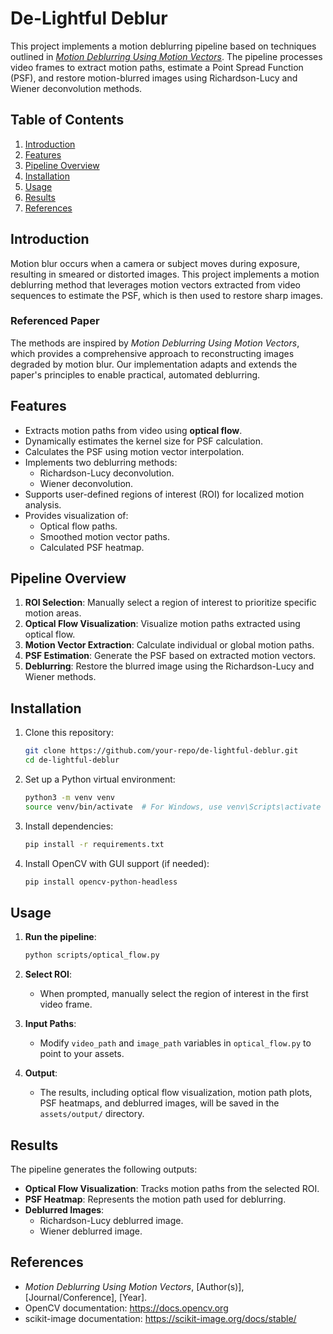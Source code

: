 # De-Lightful Deblur

This project implements a motion deblurring pipeline based on techniques outlined in [*Motion Deblurring Using Motion Vectors*](https://ieeexplore.ieee.org/abstract/document/1288519). The pipeline processes video frames to extract motion paths, estimate a Point Spread Function (PSF), and restore motion-blurred images using Richardson-Lucy and Wiener deconvolution methods.

## Table of Contents

1. [Introduction](#introduction)
2. [Features](#features)
3. [Pipeline Overview](#pipeline-overview)
4. [Installation](#installation)
5. [Usage](#usage)
6. [Results](#results)
7. [References](#references)

## Introduction

Motion blur occurs when a camera or subject moves during exposure, resulting in smeared or distorted images. This project implements a motion deblurring method that leverages motion vectors extracted from video sequences to estimate the PSF, which is then used to restore sharp images.

### Referenced Paper

The methods are inspired by *Motion Deblurring Using Motion Vectors*, which provides a comprehensive approach to reconstructing images degraded by motion blur. Our implementation adapts and extends the paper's principles to enable practical, automated deblurring.

## Features

- Extracts motion paths from video using **optical flow**.
- Dynamically estimates the kernel size for PSF calculation.
- Calculates the PSF using motion vector interpolation.
- Implements two deblurring methods:
  - Richardson-Lucy deconvolution.
  - Wiener deconvolution.
- Supports user-defined regions of interest (ROI) for localized motion analysis.
- Provides visualization of:
  - Optical flow paths.
  - Smoothed motion vector paths.
  - Calculated PSF heatmap.

## Pipeline Overview

1. **ROI Selection**: Manually select a region of interest to prioritize specific motion areas.
2. **Optical Flow Visualization**: Visualize motion paths extracted using optical flow.
3. **Motion Vector Extraction**: Calculate individual or global motion paths.
4. **PSF Estimation**: Generate the PSF based on extracted motion vectors.
5. **Deblurring**: Restore the blurred image using the Richardson-Lucy and Wiener methods.

## Installation

1. Clone this repository:
   ```bash
   git clone https://github.com/your-repo/de-lightful-deblur.git
   cd de-lightful-deblur
   ```

2. Set up a Python virtual environment:
   ```bash
   python3 -m venv venv
   source venv/bin/activate  # For Windows, use venv\Scripts\activate
   ```

3. Install dependencies:
   ```bash
   pip install -r requirements.txt
   ```

4. Install OpenCV with GUI support (if needed):
   ```bash
   pip install opencv-python-headless
   ```

## Usage

1. **Run the pipeline**:
   ```bash
   python scripts/optical_flow.py
   ```

2. **Select ROI**:
   - When prompted, manually select the region of interest in the first video frame.

3. **Input Paths**:
   - Modify `video_path` and `image_path` variables in `optical_flow.py` to point to your assets.

4. **Output**:
   - The results, including optical flow visualization, motion path plots, PSF heatmaps, and deblurred images, will be saved in the `assets/output/` directory.

## Results

The pipeline generates the following outputs:
- **Optical Flow Visualization**: Tracks motion paths from the selected ROI.
- **PSF Heatmap**: Represents the motion path used for deblurring.
- **Deblurred Images**:
  - Richardson-Lucy deblurred image.
  - Wiener deblurred image.

## References

- *Motion Deblurring Using Motion Vectors*, [Author(s)], [Journal/Conference], [Year].  
- OpenCV documentation: https://docs.opencv.org  
- scikit-image documentation: https://scikit-image.org/docs/stable/  